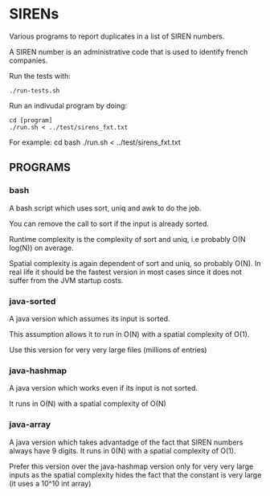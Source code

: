 # SIRENs

Various programs to report duplicates in a list of SIREN numbers.

A SIREN number is an administrative code that is used to identify french
companies.

Run the tests with:

```
./run-tests.sh
```

Run an indivudal program by doing:
```
cd [program]
./run.sh < ../test/sirens_fxt.txt
```

For example:
cd bash
./run.sh < ../test/sirens_fxt.txt

## PROGRAMS

### bash
A bash script which uses sort, uniq and awk to do the job.

You can remove the call to sort if the input is already sorted.

Runtime complexity is the complexity of sort and uniq, i.e probably O(N log(N))
on average.

Spatial complexity is again dependent of sort and uniq, so probably O(N). In
real life it should be the fastest version in most cases since it does not 
suffer from the JVM startup costs.

### java-sorted
A java version which assumes its input is sorted.

This assumption allows it to run in O(N) with a spatial complexity of O(1).

Use this version for very very large files (millions of entries)

### java-hashmap
A java version which works even if its input is not sorted.

It runs in O(N) with a spatial complexity of O(N)

### java-array
A java version which takes advantadge of the fact that SIREN numbers always
have 9 digits. It runs in 0(N) with a spatial complexity of O(1).

Prefer this version over the java-hashmap version only for very very large inputs
as the spatial complexity hides the fact that the constant is very large
(it uses a 10^10 int array)
